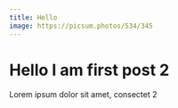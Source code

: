 ```yaml
---
title: Hello
image: https://picsum.photos/534/345
---
```


# Hello I am first post 2

Lorem ipsum dolor sit amet, consectet 2
